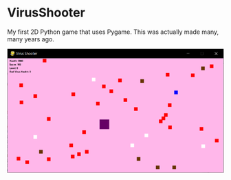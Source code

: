 # VirusShooter
My first 2D Python game that uses Pygame. This was actually made many, many years ago.

![screenshot of Virus Shooter - Level 8](https://github.com/Ibsardar/VirusShooter/blob/master/screenshots/screenshot.png?raw=true)
